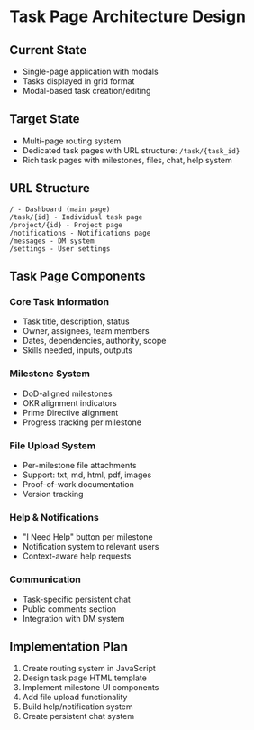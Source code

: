 # Task Page Architecture Design

## Current State
- Single-page application with modals
- Tasks displayed in grid format
- Modal-based task creation/editing

## Target State
- Multi-page routing system
- Dedicated task pages with URL structure: `/task/{task_id}`
- Rich task pages with milestones, files, chat, help system

## URL Structure
```
/ - Dashboard (main page)
/task/{id} - Individual task page
/project/{id} - Project page  
/notifications - Notifications page
/messages - DM system
/settings - User settings
```

## Task Page Components

### Core Task Information
- Task title, description, status
- Owner, assignees, team members
- Dates, dependencies, authority, scope
- Skills needed, inputs, outputs

### Milestone System
- DoD-aligned milestones
- OKR alignment indicators
- Prime Directive alignment
- Progress tracking per milestone

### File Upload System
- Per-milestone file attachments
- Support: txt, md, html, pdf, images
- Proof-of-work documentation
- Version tracking

### Help & Notifications
- "I Need Help" button per milestone
- Notification system to relevant users
- Context-aware help requests

### Communication
- Task-specific persistent chat
- Public comments section
- Integration with DM system

## Implementation Plan
1. Create routing system in JavaScript
2. Design task page HTML template
3. Implement milestone UI components
4. Add file upload functionality
5. Build help/notification system
6. Create persistent chat system